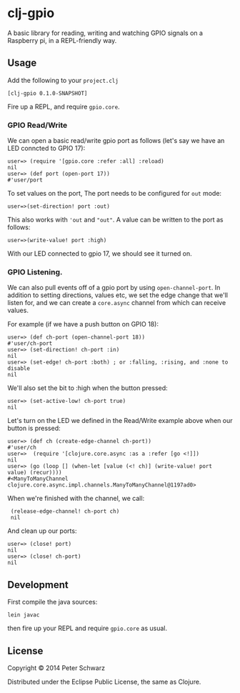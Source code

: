 # clj-gpio

A basic library for reading, writing and watching GPIO signals on a Raspberry pi, in a REPL-friendly way. 

## Usage

Add the following to your `project.clj`

    [clj-gpio 0.1.0-SNAPSHOT]

Fire up a REPL, and require `gpio.core`.

### GPIO Read/Write 

We can open a basic read/write gpio port as follows (let's say we have an LED conncted to GPIO 17):

    user=> (require '[gpio.core :refer :all] :reload)
    nil
    user=> (def port (open-port 17))
    #'user/port

To set values on the port, The port needs to be configured for `out` mode:

    user=>(set-direction! port :out)

This also works with `'out` and `"out"`.  A value can be written to the port as follows:

    user=>(write-value! port :high)

With our LED connected to gpio 17, we should see it turned on.

### GPIO Listening.

We can also pull events off of a gpio port by using `open-channel-port`.  In addition to setting directions, values etc, we set the edge change that we'll listen for, and we can create a `core.async` channel from which can receive values. 

For example (if we have a push button on GPIO 18):

    user=> (def ch-port (open-channel-port 18))
    #'user/ch-port
    user=> (set-direction! ch-port :in)
    nil
    user=> (set-edge! ch-port :both) ; or :falling, :rising, and :none to disable 
    nil

 We'll also set the bit to :high when the button pressed:

    user=> (set-active-low! ch-port true) 
    nil

Let's turn on the LED we defined in the Read/Write example above when our button is pressed: 

    user=> (def ch (create-edge-channel ch-port))
    #'user/ch
    user=>  (require '[clojure.core.async :as a :refer [go <!]])
    nil
    user=> (go (loop [] (when-let [value (<! ch)] (write-value! port value) (recur))))
    #<ManyToManyChannel clojure.core.async.impl.channels.ManyToManyChannel@1197ad0>


When we're finished with the channel, we call:

     (release-edge-channel! ch-port ch)
     nil

And clean up our ports:

    user=> (close! port)
    nil
    user=> (close! ch-port)
    nil

## Development

First compile the java sources:

    lein javac

then fire up your REPL and require `gpio.core` as usual.

## License

Copyright © 2014 Peter Schwarz

Distributed under the Eclipse Public License, the same as Clojure.
